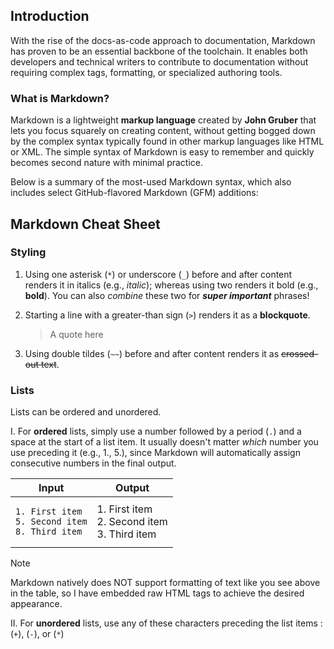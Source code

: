 ## Introduction

With the rise of the docs-as-code approach to documentation, Markdown has proven to be an essential backbone of the toolchain. It enables both developers and technical writers to contribute to documentation without requiring complex tags, formatting, or specialized authoring tools.

### What is Markdown?

Markdown is a lightweight **markup language** created by **John Gruber** that lets you focus squarely on creating content, without getting bogged down by the complex syntax typically found in other markup languages like HTML or XML. The simple syntax of Markdown is easy to remember and quickly becomes second nature with minimal practice.

Below is a summary of the most-used Markdown syntax, which also includes select GitHub-flavored Markdown (GFM) additions:

## Markdown Cheat Sheet

### Styling

1. Using one asterisk (`*`) or underscore (`_`) before and after content renders it in italics (e.g., *italic*); whereas using two renders it bold (e.g., **bold**). You can also _combine_ these two for ***super important*** phrases!

2. Starting a line with a greater-than sign (`>`) renders it as a **blockquote**.
   > A quote here

3. Using double tildes (`~~`) before and after content renders it as ~~crossed-out text~~.

### Lists

Lists can be ordered and unordered.

I. For **ordered** lists, simply use a number followed by a period (`.`) and a space at the start of a list item. It usually doesn't matter _which_ number you use preceding it (e.g., 1., 5.), since Markdown will automatically assign consecutive numbers in the final output.

   |Input|Output|
   |---|---|
  |<pre><code>1. First item&#x0A;5. Second item&#x0A;8. Third item</code></pre>| 1. First item<br>2. Second item<br>3. Third item|

> [!NOTE]
> Markdown natively does NOT support formatting of text like you see above in the table, so I have embedded raw HTML tags to achieve the desired appearance.
  

   
II. For **unordered** lists, use any of these characters preceding the list items :  (`+`), (`-`), or (`*`)






   
